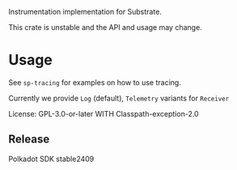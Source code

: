 Instrumentation implementation for Substrate.

This crate is unstable and the API and usage may change.

# Usage

See `sp-tracing` for examples on how to use tracing.

Currently we provide `Log` (default), `Telemetry` variants for `Receiver`

License: GPL-3.0-or-later WITH Classpath-exception-2.0


## Release

Polkadot SDK stable2409
